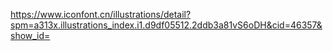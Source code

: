 https://www.iconfont.cn/illustrations/detail?spm=a313x.illustrations_index.i1.d9df05512.2ddb3a81vS6oDH&cid=46357&show_id=